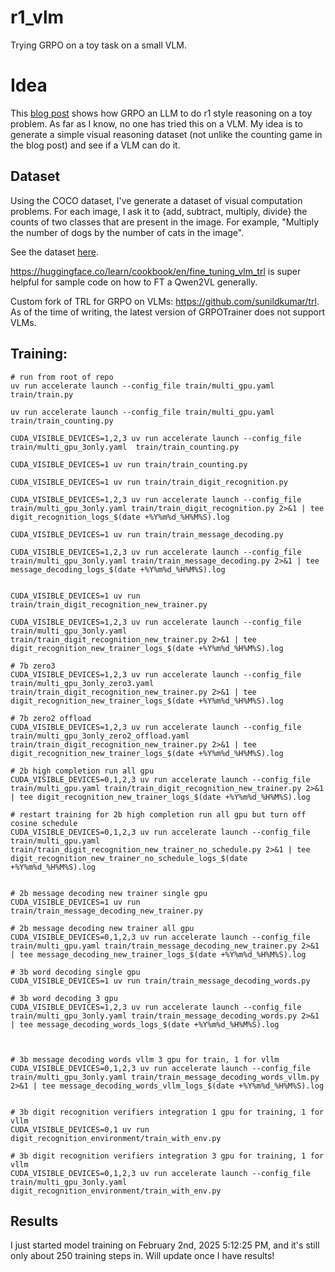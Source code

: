 # r1_vlm
Trying GRPO on a toy task on a small VLM.


# Idea
This [blog post](https://www.philschmid.de/mini-deepseek-r1) shows how GRPO an LLM to do r1 style reasoning
on a toy problem. As far as I know, no one has tried this on a VLM. My idea is to generate a simple visual reasoning
dataset (not unlike the counting game in the blog post) and see if a VLM can do it.

## Dataset
Using the COCO dataset, I've generate a dataset of visual computation problems. For each image, I ask it to {add, subtract, multiply, divide}
the counts of two classes that are present in the image. For example, "Multiply the number of dogs by the number of cats in the image".

See the dataset [here](https://huggingface.co/datasets/sunildkumar/coco-computation-r1).


https://huggingface.co/learn/cookbook/en/fine_tuning_vlm_trl is super helpful for sample code on how to FT a Qwen2VL generally. 

Custom fork of TRL for GRPO on VLMs: https://github.com/sunildkumar/trl. As of the time of writing, the latest version of GRPOTrainer does not support VLMs. 


## Training:
```
# run from root of repo
uv run accelerate launch --config_file train/multi_gpu.yaml  train/train.py

uv run accelerate launch --config_file train/multi_gpu.yaml  train/train_counting.py

CUDA_VISIBLE_DEVICES=1,2,3 uv run accelerate launch --config_file train/multi_gpu_3only.yaml  train/train_counting.py

CUDA_VISIBLE_DEVICES=1 uv run train/train_counting.py

CUDA_VISIBLE_DEVICES=1 uv run train/train_digit_recognition.py

CUDA_VISIBLE_DEVICES=1,2,3 uv run accelerate launch --config_file train/multi_gpu_3only.yaml train/train_digit_recognition.py 2>&1 | tee digit_recognition_logs_$(date +%Y%m%d_%H%M%S).log

CUDA_VISIBLE_DEVICES=1 uv run train/train_message_decoding.py

CUDA_VISIBLE_DEVICES=1,2,3 uv run accelerate launch --config_file train/multi_gpu_3only.yaml train/train_message_decoding.py 2>&1 | tee message_decoding_logs_$(date +%Y%m%d_%H%M%S).log


CUDA_VISIBLE_DEVICES=1 uv run train/train_digit_recognition_new_trainer.py

CUDA_VISIBLE_DEVICES=1,2,3 uv run accelerate launch --config_file train/multi_gpu_3only.yaml train/train_digit_recognition_new_trainer.py 2>&1 | tee digit_recognition_new_trainer_logs_$(date +%Y%m%d_%H%M%S).log

# 7b zero3
CUDA_VISIBLE_DEVICES=1,2,3 uv run accelerate launch --config_file train/multi_gpu_3only_zero3.yaml train/train_digit_recognition_new_trainer.py 2>&1 | tee digit_recognition_new_trainer_logs_$(date +%Y%m%d_%H%M%S).log

# 7b zero2 offload
CUDA_VISIBLE_DEVICES=1,2,3 uv run accelerate launch --config_file train/multi_gpu_3only_zero2_offload.yaml train/train_digit_recognition_new_trainer.py 2>&1 | tee digit_recognition_new_trainer_logs_$(date +%Y%m%d_%H%M%S).log

# 2b high completion run all gpu
CUDA_VISIBLE_DEVICES=0,1,2,3 uv run accelerate launch --config_file train/multi_gpu.yaml train/train_digit_recognition_new_trainer.py 2>&1 | tee digit_recognition_new_trainer_logs_$(date +%Y%m%d_%H%M%S).log

# restart training for 2b high completion run all gpu but turn off cosine schedule
CUDA_VISIBLE_DEVICES=0,1,2,3 uv run accelerate launch --config_file train/multi_gpu.yaml train/train_digit_recognition_new_trainer_no_schedule.py 2>&1 | tee digit_recognition_new_trainer_no_schedule_logs_$(date +%Y%m%d_%H%M%S).log


# 2b message decoding new trainer single gpu
CUDA_VISIBLE_DEVICES=1 uv run train/train_message_decoding_new_trainer.py

# 2b message decoding new trainer all gpu
CUDA_VISIBLE_DEVICES=0,1,2,3 uv run accelerate launch --config_file train/multi_gpu.yaml train/train_message_decoding_new_trainer.py 2>&1 | tee message_decoding_new_trainer_logs_$(date +%Y%m%d_%H%M%S).log

# 3b word decoding single gpu
CUDA_VISIBLE_DEVICES=1 uv run train/train_message_decoding_words.py

# 3b word decoding 3 gpu
CUDA_VISIBLE_DEVICES=1,2,3 uv run accelerate launch --config_file train/multi_gpu_3only.yaml train/train_message_decoding_words.py 2>&1 | tee message_decoding_words_logs_$(date +%Y%m%d_%H%M%S).log



# 3b message decoding words vllm 3 gpu for train, 1 for vllm
CUDA_VISIBLE_DEVICES=0,1,2,3 uv run accelerate launch --config_file train/multi_gpu_3only.yaml train/train_message_decoding_words_vllm.py 2>&1 | tee message_decoding_words_vllm_logs_$(date +%Y%m%d_%H%M%S).log


# 3b digit recognition verifiers integration 1 gpu for training, 1 for vllm
CUDA_VISIBLE_DEVICES=0,1 uv run digit_recognition_environment/train_with_env.py

# 3b digit recognition verifiers integration 3 gpu for training, 1 for vllm
CUDA_VISIBLE_DEVICES=0,1,2,3 uv run accelerate launch --config_file train/multi_gpu_3only.yaml digit_recognition_environment/train_with_env.py 
```

## Results
I just started model training on February 2nd, 2025 5:12:25 PM, and it's still only about 250 training steps in. Will update once I have results!
